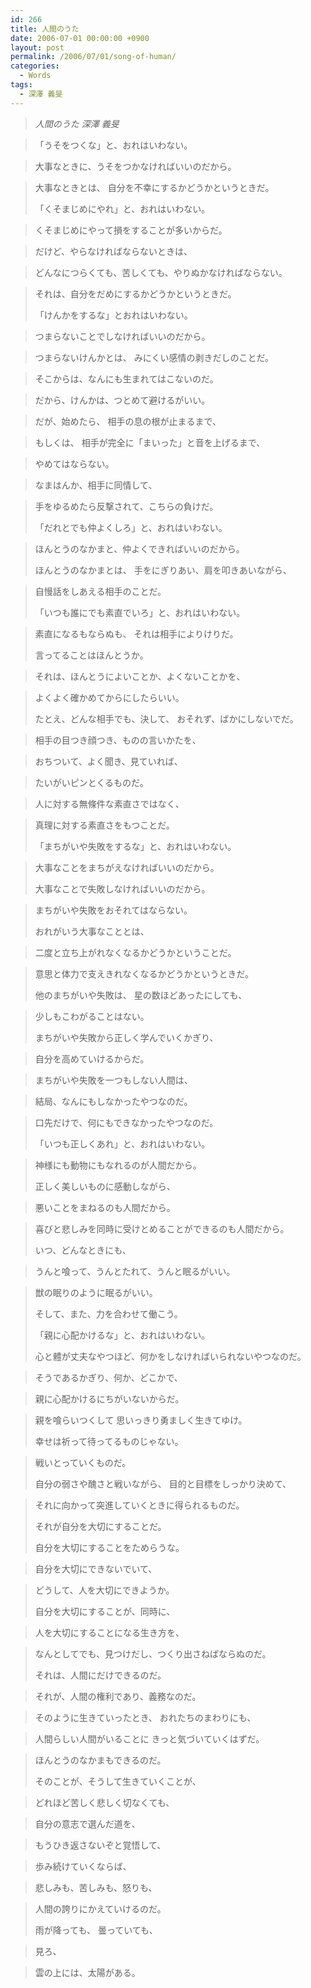 ```yaml
---
id: 266
title: 人間のうた
date: 2006-07-01 00:00:00 +0900
layout: post
permalink: /2006/07/01/song-of-human/
categories:
  - Words
tags:
  - 深澤 義旻
---
```

> <cite>人間のうた 深澤 義旻</cite>

<!--more-->

> 「うそをつくな」と、おれはいわない。
  
> 大事なときに、うそをつかなければいいのだから。
  
> 大事なときとは、 自分を不幸にするかどうかというときだ。
> 
> 「くそまじめにやれ」と、おれはいわない。 　　　　
  
> くそまじめにやって損をすることが多いからだ。
  
> だけど、やらなければならないときは、
  
> どんなにつらくても、苦しくても、やりぬかなければならない。
  
> それは、自分をだめにするかどうかというときだ。
> 
> 「けんかをするな」とおれはいわない。
  
> つまらないことでしなければいいのだから。
  
> つまらないけんかとは、 みにくい感情の剥きだしのことだ。
  
> そこからは、なんにも生まれてはこないのだ。
  
> だから、けんかは、つとめて避けるがいい。
  
> だが、始めたら、 相手の息の根が止まるまで、
  
> もしくは、 相手が完全に「まいった」と音を上げるまで、
  
> やめてはならない。
  
> なまはんか、相手に同情して、
  
> 手をゆるめたら反撃されて、こちらの負けだ。
> 
> 「だれとでも仲よくしろ」と、おれはいわない。
  
> ほんとうのなかまと、仲よくできればいいのだから。
> 
> ほんとうのなかまとは、 手をにぎりあい、肩を叩きあいながら、
  
> 自慢話をしあえる相手のことだ。
> 
> 「いつも誰にでも素直でいろ」と、おれはいわない。
  
> 素直になるもならぬも、 それは相手によりけりだ。
> 
> 言ってることはほんとうか。
  
> それは、ほんとうによいことか、よくないことかを、
  
> よくよく確かめてからにしたらいい。
> 
> たとえ、どんな相手でも、決して、 おそれず、ばかにしないでだ。
  
> 相手の目つき顔つき、ものの言いかたを、
  
> おちついて、よく聞き、見ていれば、
  
> たいがいピンとくるものだ。
  
> 人に対する無條件な素直さではなく、
  
> 真理に対する素直さをもつことだ。
> 
> 「まちがいや失敗をするな」と、おれはいわない。
  
> 大事なことをまちがえなければいいのだから。
> 
> 大事なことで失敗しなければいいのだから。
  
> まちがいや失敗をおそれてはならない。
> 
> おれがいう大事なこととは、
  
> 二度と立ち上がれなくなるかどうかということだ。
  
> 意思と体力で支えきれなくなるかどうかというときだ。
> 
> 他のまちがいや失敗は、 星の数ほどあったにしても、
  
> 少しもこわがることはない。
> 
> まちがいや失敗から正しく学んでいくかぎり、
  
> 自分を高めていけるからだ。
  
> まちがいや失敗を一つもしない人間は、
  
> 結局、なんにもしなかったやつなのだ。
  
> 口先だけで、何にもできなかったやつなのだ。
> 
> 「いつも正しくあれ」と、おれはいわない。
  
> 神様にも動物にもなれるのが人間だから。
> 
> 正しく美しいものに感動しながら、
  
> 悪いことをまねるのも人間だから。
  
> 喜びと悲しみを同時に受けとめることができるのも人間だから。
> 
> いつ、どんなときにも、
  
> うんと喰って、うんとたれて、うんと眠るがいい。
  
> 獣の眠りのように眠るがいい。
> 
> そして、また、力を合わせて働こう。
> 
> 「親に心配かけるな」と、おれはいわない。
> 
> 心と體が丈夫なやつほど、何かをしなければいられないやつなのだ。
  
> そうであるかぎり、何か、どこかで、
  
> 親に心配かけるにちがいないからだ。
  
> 親を喰らいつくして 思いっきり勇ましく生きてゆけ。
> 
> 幸せは祈って待ってるものじゃない。
  
> 戦いとっていくものだ。
> 
> 自分の弱さや醜さと戦いながら、 目的と目標をしっかり決めて、
  
> それに向かって突進していくときに得られるものだ。
> 
> それが自分を大切にすることだ。
> 
> 自分を大切にすることをためらうな。
  
> 自分を大切にできないでいて、
  
> どうして、人を大切にできようか。
> 
> 自分を大切にすることが、同時に、
  
> 人を大切にすることになる生き方を、
  
> なんとしてでも、見つけだし、つくり出さねばならぬのだ。
> 
> それは、人間にだけできるのだ。
  
> それが、人間の権利であり、義務なのだ。
  
> そのように生きていったとき、 おれたちのまわりにも、
  
> 人間らしい人間がいることに きっと気づいていくはずだ。
  
> ほんとうのなかまもできるのだ。
> 
> そのことが、そうして生きていくことが、
  
> どれほど苦しく悲しく切なくても、
  
> 自分の意志で選んだ道を、
  
> もうひき返さないぞと覚悟して、
  
> 歩み続けていくならば、
  
> 悲しみも、苦しみも、怒りも、
  
> 人間の誇りにかえていけるのだ。
> 
> 雨が降っても、 曇っていても、
  
> 見ろ、
  
> 雲の上には、太陽がある。
